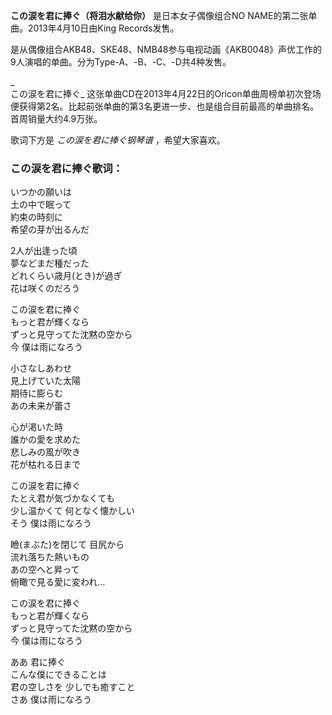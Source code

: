 

**この涙を君に捧ぐ（将泪水献给你）** 是日本女子偶像组合NO NAME的第二张单曲。2013年4月10日由King Records发售。

  
是从偶像组合AKB48、SKE48、NMB48参与电视动画《AKB0048》声优工作的9人演唱的单曲。分为Type-A、-B、-C、-D共4种发售。

_  
この涙を君に捧ぐ_
这张单曲CD在2013年4月22日的Oricon单曲周榜单初次登场便获得第2名。比起前张单曲的第3名更进一步、也是组合目前最高的单曲排名。首周销量大约4.9万张。

  
歌词下方是 _この涙を君に捧ぐ钢琴谱_ ，希望大家喜欢。

### この涙を君に捧ぐ歌词：

いつかの願いは  
土の中で眠って  
約束の時刻に  
希望の芽が出るんだ

2人が出逢った頃  
夢などまだ種だった  
どれくらい歳月(とき)が過ぎ  
花は咲くのだろう

この涙を君に捧ぐ  
もっと君が輝くなら  
ずっと見守ってた沈黙の空から  
今 僕は雨になろう

小さなしあわせ  
見上げていた太陽  
期待に膨らむ  
あの未来が蕾さ

心が渇いた時  
誰かの愛を求めた  
悲しみの風が吹き  
花が枯れる日まで

この涙を君に捧ぐ  
たとえ君が気づかなくても  
少し温かくて 何となく懐かしい  
そう 僕は雨になろう

瞼(まぶた)を閉じて 目尻から  
流れ落ちた熱いもの  
あの空へと昇って  
俯瞰で見る愛に変われ…

この涙を君に捧ぐ  
もっと君が輝くなら  
ずっと見守ってた沈黙の空から  
今 僕は雨になろう

ああ 君に捧ぐ  
こんな僕にできることは  
君の空しさを 少しでも癒すこと  
さあ 僕は雨になろう

